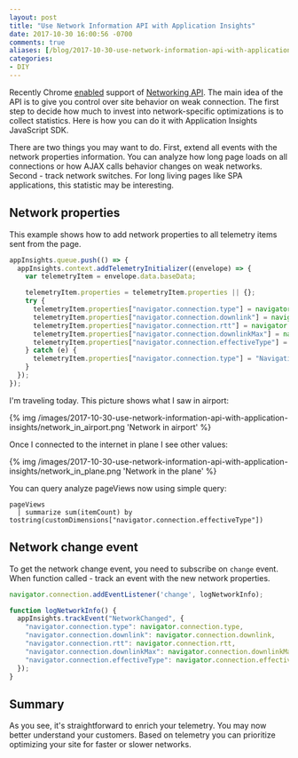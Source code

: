 ```yaml
---
layout: post
title: "Use Network Information API with Application Insights"
date: 2017-10-30 16:00:56 -0700
comments: true
aliases: [/blog/2017-10-30-use-network-information-api-with-application-insights/]
categories: 
- DIY
---
```


Recently Chrome [enabled](https://www.chromestatus.com/feature/6338383617982464) support of [Networking API](https://wicg.github.io/netinfo/#toc). The main idea of the API is to give you control over site behavior on weak connection. The first step to decide how much to invest into network-specific optimizations is to collect statistics. Here is how you can do it with Application Insights JavaScript SDK.

There are two things you may want to do. First, extend all events with the network properties information. You can analyze how long page loads on all connections or how AJAX calls behavior changes on weak networks. Second - track network switches. For long living pages like SPA applications, this statistic may be interesting.

## Network properties

This example shows how to add network properties to all telemetry items sent from the page.

``` js
appInsights.queue.push(() => {
  appInsights.context.addTelemetryInitializer((envelope) => {
    var telemetryItem = envelope.data.baseData;

    telemetryItem.properties = telemetryItem.properties || {};
    try {
      telemetryItem.properties["navigator.connection.type"] = navigator.connection.type;
      telemetryItem.properties["navigator.connection.downlink"] = navigator.connection.downlink;
      telemetryItem.properties["navigator.connection.rtt"] = navigator.connection.rtt;
      telemetryItem.properties["navigator.connection.downlinkMax"] = navigator.connection.downlinkMax;
      telemetryItem.properties["navigator.connection.effectiveType"] = navigator.connection.effectiveType;
    } catch (e) {
      telemetryItem.properties["navigator.connection.type"] = "Navigation API not supported";
    }
  });
});
```

I'm traveling today. This picture shows what I saw in airport:

{% img /images/2017-10-30-use-network-information-api-with-application-insights/network_in_airport.png  'Network in airport' %}

Once I connected to the internet in plane I see other values:

{% img /images/2017-10-30-use-network-information-api-with-application-insights/network_in_plane.png  'Network in the plane' %}

You can query analyze pageViews now using simple query:

```
pageViews 
  | summarize sum(itemCount) by tostring(customDimensions["navigator.connection.effectiveType"])
```

## Network change event

To get the network change event, you need to subscribe on `change` event. When function called - track an event with the new network properties.

``` js
navigator.connection.addEventListener('change', logNetworkInfo);

function logNetworkInfo() {
  appInsights.trackEvent("NetworkChanged", {
    "navigator.connection.type": navigator.connection.type,
    "navigator.connection.downlink": navigator.connection.downlink,
    "navigator.connection.rtt": navigator.connection.rtt,
    "navigator.connection.downlinkMax": navigator.connection.downlinkMax,
    "navigator.connection.effectiveType": navigator.connection.effectiveType
  });
}
```

## Summary

As you see, it's straightforward to enrich your telemetry. You may now better understand your customers. Based on telemetry you can prioritize optimizing your site for faster or slower networks.